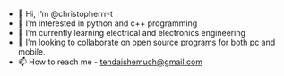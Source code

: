 - 👋 Hi, I’m @christopherrr-t
- 👀 I’m interested in python and c++ programming
- 🌱 I’m currently learning electrical and electronics engineering
- 💞️ I’m looking to collaborate on open source programs for both pc and mobile.
- 📫 How to reach me - tendaishemuch@gmail.com
<!---

christopherrr-t/christopherrr-t is a ✨ special ✨ repository because its `README.md` (this file) appears on your GitHub profile.
You can click the Preview link to take a look at your changes.
--->
